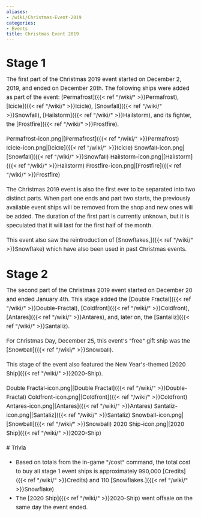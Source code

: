 ```yaml
---
aliases:
- /wiki/Christmas-Event-2019
categories:
- Events
title: Christmas Event 2019
---
```


<div class="cardcontainer" style="font-size:15px; line-height:24px">

# Stage 1

The first part of the Christmas 2019 event started on December 2, 2019, and ended on December 20th. The following ships were added as part of the event: [Permafrost]({{< ref "/wiki/" >}}Permafrost), [Icicle]({{< ref "/wiki/" >}}Icicle), [Snowfall]({{< ref "/wiki/" >}}Snowfall), [Hailstorm]({{< ref "/wiki/" >}}Hailstorm), and its fighter, the [Frostfire]({{< ref "/wiki/" >}}Frostfire).

Permafrost-icon.png|[Permafrost]({{< ref "/wiki/" >}}Permafrost) Icicle-icon.png|[Icicle]({{< ref "/wiki/" >}}Icicle) Snowfall-icon.png|[Snowfall]({{< ref "/wiki/" >}}Snowfall) Hailstorm-icon.png|[Hailstorm]({{< ref "/wiki/" >}}Hailstorm) Frostfire-icon.png|[Frostfire]({{< ref "/wiki/" >}}Frostfire)

The Christmas 2019 event is also the first ever to be separated into two distinct parts. When part one ends and part two starts, the previously available event ships will be removed from the shop and new ones will be added. The duration of the first part is currently unknown, but it is speculated that it will last for the first half of the month.

This event also saw the reintroduction of [Snowflakes,]({{< ref "/wiki/" >}}Snowflake) which have also been used in past Christmas events.

# Stage 2

The second part of the Christmas 2019 event started on December 20 and ended January 4th. This stage added the [Double Fractal]({{< ref "/wiki/" >}}Double-Fractal), [Coldfront]({{< ref "/wiki/" >}}Coldfront), [Antares]({{< ref "/wiki/" >}}Antares), and, later on, the [Santaliz]({{< ref "/wiki/" >}}Santaliz).

For Christmas Day, December 25, this event's "free" gift ship was the [Snowball]({{< ref "/wiki/" >}}Snowball).

This stage of the event also featured the New Year's-themed [2020 Ship]({{< ref "/wiki/" >}}2020-Ship).

Double Fractal-icon.png|[Double Fractal]({{< ref "/wiki/" >}}Double-Fractal) Coldfront-icon.png|[Coldfront]({{< ref "/wiki/" >}}Coldfront) Antares-icon.png|[Antares]({{< ref "/wiki/" >}}Antares) Santaliz-icon.png|[Santaliz]({{< ref "/wiki/" >}}Santaliz) Snowball-icon.png|[Snowball]({{< ref "/wiki/" >}}Snowball) 2020 Ship-icon.png|[2020 Ship]({{< ref "/wiki/" >}}2020-Ship)

</div>
<div class="cardcontainer" style="font-size:15px; line-height:24px">
# Trivia

- Based on totals from the in-game "/cost" command, the total cost to buy all stage 1 event ships is approximately 990,000 [Credits]({{< ref "/wiki/" >}}Credits) and 110 [Snowflakes.]({{< ref "/wiki/" >}}Snowflake)
- The [2020 Ship]({{< ref "/wiki/" >}}2020-Ship) went offsale on the same day the event ended.

</div>